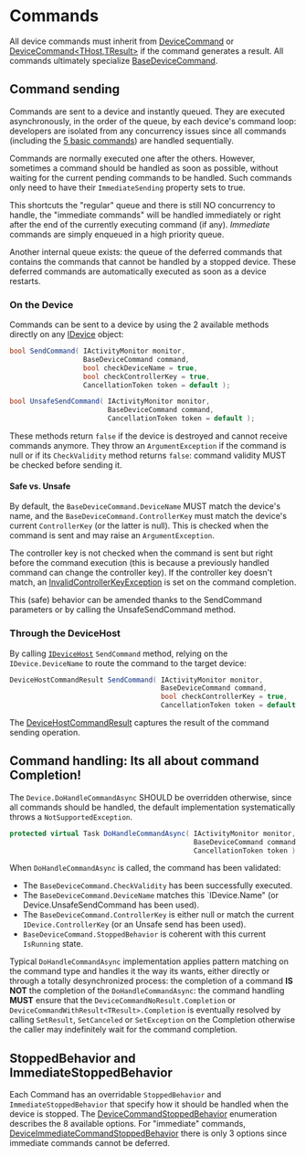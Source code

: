 # Commands

All device commands must inherit from [DeviceCommand](DeviceCommand&lt;THost&gt;.cs) or [DeviceCommand&lt;THost,TResult&gt;](DeviceCommandT.cs)
if the command generates a result. All commands ultimately specialize [BaseDeviceCommand](BaseDeviceCommand.cs).

## Command sending

Commands are sent to a device and instantly queued. They are executed asynchronously, in the order of the queue, by each
device's command loop: developers are isolated from any concurrency issues since all commands (including
the [5 basic commands](Basic)) are handled sequentially.

Commands are normally executed one after the others. However, sometimes a command should be handled as soon as possible,
without waiting for the current pending commands to be handled. Such commands only need to have their `ImmediateSending`
property sets to true.
   
This shortcuts the "regular" queue and there is still NO concurrency to handle, the "immediate commands" will be handled
immediately or right after the end of the currently executing command (if any).
*Immediate* commands are simply enqueued in a high priority queue.

Another internal queue exists: the queue of the deferred commands that contains the commands that cannot be handled
by a stopped device. These deferred commands are automatically executed as soon as a device restarts.

### On the Device

Commands can be sent to a device by using the 2 available methods directly on any [IDevice](../Device/IDevice.cs) object:

```csharp
bool SendCommand( IActivityMonitor monitor,
                  BaseDeviceCommand command,
                  bool checkDeviceName = true,
                  bool checkControllerKey = true,
                  CancellationToken token = default );

bool UnsafeSendCommand( IActivityMonitor monitor,
                        BaseDeviceCommand command,
                        CancellationToken token = default );
```
These methods return `false` if the device is destroyed and cannot receive commands anymore. They throw an `ArgumentException`
if the command is null or if its `CheckValidity` method returns `false`: command validity MUST be checked before sending it.

#### Safe vs. Unsafe

By default, the `BaseDeviceCommand.DeviceName` MUST match the device's name, and the `BaseDeviceCommand.ControllerKey` must match the device's
current `ControllerKey` (or the latter is null). This is checked when the command is sent
and may raise an `ArgumentException`.

The controller key is not checked when the command is sent but right before the command execution (this is because a previously
handled command can change the controller key). If the controller key doesn't match, an [InvalidControllerKeyException](../Device/InvalidControllerKeyException.cs)
is set on the command completion.

This (safe) behavior can be amended thanks to the SendCommand parameters or by calling the UnsafeSendCommand method.

### Through the DeviceHost

By calling [`IDeviceHost`](../Host/IDeviceHost.cs) `SendCommand` method, relying on the `IDevice.DeviceName` to route the command to
the target device:

```csharp
DeviceHostCommandResult SendCommand( IActivityMonitor monitor,
                                     BaseDeviceCommand command,
                                     bool checkControllerKey = true,
                                     CancellationToken token = default );
```

The [DeviceHostCommandResult](../Host/DeviceHostCommandResult.cs) captures the result of the command sending operation.

## Command handling: Its all about command Completion!

The `Device.DoHandleCommandAsync` SHOULD be overridden otherwise, since all commands should be handled, the default implementation
systematically throws a `NotSupportedException`.

```csharp
protected virtual Task DoHandleCommandAsync( IActivityMonitor monitor,
                                             BaseDeviceCommand command,
                                             CancellationToken token )
```

When `DoHandleCommandAsync` is called, the command has been validated:

- The `BaseDeviceCommand.CheckValidity` has been successfully executed.
- The `BaseDeviceCommand.DeviceName` matches this `IDevice.Name" (or Device.UnsafeSendCommand has been used). 
- The `BaseDeviceCommand.ControllerKey` is either null or match the current `IDevice.ControllerKey` (or an Unsafe send has been used).
- `BaseDeviceCommand.StoppedBehavior` is coherent with this current `IsRunning` state.

Typical `DoHandleCommandAsync` implementation applies pattern matching on the command type and handles
it the way its wants, either directly or through a totally desynchronized process:
the completion of a command **IS NOT** the completion of the `DoHandleCommandAsync`: the 
command handling **MUST** ensure that the `DeviceCommandNoResult.Completion` 
or `DeviceCommandWithResult<TResult>.Completion` is eventually resolved 
by calling `SetResult`, `SetCanceled` or `SetException` on the Completion otherwise the caller 
may indefinitely wait for the command completion.

## StoppedBehavior and ImmediateStoppedBehavior

Each Command has an overridable `StoppedBehavior` and `ImmediateStoppedBehavior` that specify how it should be handled when the device is stopped.
The [DeviceCommandStoppedBehavior](DeviceCommandStoppedBehavior.cs) enumeration describes the 8 available options.
For "immediate" commands, [DeviceImmediateCommandStoppedBehavior](DeviceImmediateCommandStoppedBehavior.cs) there is only 3 options since
immediate commands cannot be deferred.

